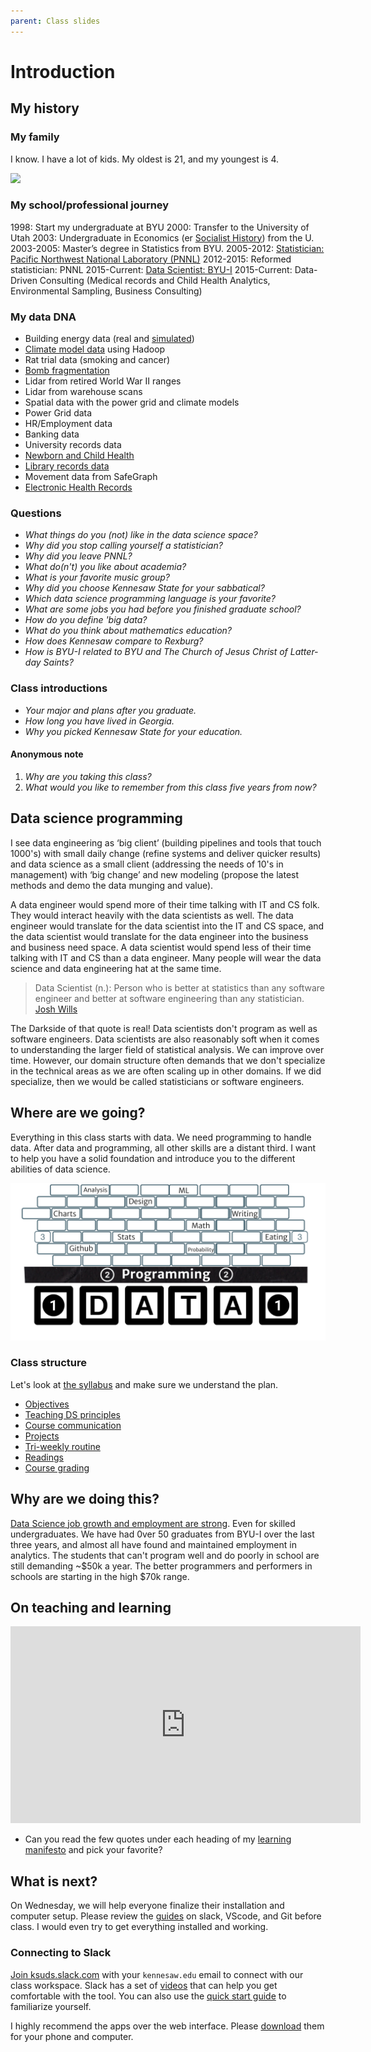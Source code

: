 ```yaml
---
parent: Class slides
---
```


# Introduction

## My history

### My family

I know.  I have a lot of kids.  My oldest is 21, and my youngest is 4.

![](https://byuistats.github.io/CSE250-Hathaway/slides/introduction/day01_introduction/family_2020.png)

### My school/professional journey

1998: Start my undergraduate at BYU
2000: Transfer to the University of Utah
2003: Undergraduate in Economics (er [Socialist History](https://dailyutahchronicle.com/2018/04/16/us-economics-department-marxist-or-diverse/)) from the U.
2003-2005: Master’s degree in Statistics from BYU.
2005-2012: [Statistician: Pacific Northwest National Laboratory (PNNL)](https://www.pnnl.gov/computational-mathematics-statistics-0)
2012-2015: Reformed statistician: PNNL 
2015-Current: [Data Scientist: BYU-I](https://www.byui.edu/mathematics/student-resources/data-science)
2015-Current: Data-Driven Consulting (Medical records and Child Health Analytics, Environmental Sampling, Business Consulting)

### My data DNA

- Building energy data (real and [simulated](https://energyplus.net/))
- [Climate model data](https://climate.pnnl.gov/#) using Hadoop
- Rat trial data (smoking and cancer)
- [Bomb fragmentation](https://apps.dtic.mil/sti/pdfs/ADA531258.pdf)
- Lidar from retired World War II ranges
- Lidar from warehouse scans
- Spatial data with the power grid and climate models
- Power Grid data
- HR/Employment data
- Banking data
- University records data
- [Newborn and Child Health](https://www.gatesfoundation.org/our-work/programs/global-development/maternal-newborn-and-child-health)
- [Library records data](https://data.seattle.gov/Community/Library-Collection-Inventory/6vkj-f5xf)
- Movement data from SafeGraph
- [Electronic Health Records](https://www.optum.com/business/solutions/government/federal/data-analytics-federal/clinical-data.html)

### Questions

- _What things do you (not) like in the data science space?_
- _Why did you stop calling yourself a statistician?_
- _Why did you leave PNNL?_
- _What do(n't) you like about academia?_
- _What is your favorite music group?_
- _Why did you choose Kennesaw State for your sabbatical?_
- _Which data science programming language is your favorite?_
- _What are some jobs you had before you finished graduate school?_
- _How do you define 'big data?_
- _What do you think about mathematics education?_
- _How does Kennesaw compare to Rexburg?_
- _How is BYU-I related to BYU and The Church of Jesus Christ of Latter-day Saints?_  

### Class introductions

- _Your major and plans after you graduate._
- _How long you have lived in Georgia._
- _Why you picked Kennesaw State for your education._

#### Anonymous note

1. _Why are you taking this class?_
2. _What would you like to remember from this class five years from now?_

## Data science programming

I see data engineering as ‘big client’ (building pipelines and tools that touch 1000's) with small daily change (refine systems and deliver quicker results) and data science as a small client (addressing the needs of 10's in management) with ‘big change’ and new modeling (propose the latest methods and demo the data munging and value).

A data engineer would spend more of their time talking with IT and CS folk.  They would interact heavily with the data scientists as well.  The data engineer would translate for the data scientist into the IT and CS space, and the data scientist would translate for the data engineer into the business and business need space. A data scientist would spend less of their time talking with IT and CS than a data engineer. Many people will wear the data science and data engineering hat at the same time.  

> Data Scientist (n.): Person who is better at statistics than any software engineer and better at software engineering than any statistician. [Josh Wills](https://twitter.com/josh_wills/status/198093512149958656?s=20)

The Darkside of that quote is real!  Data scientists don't program as well as software engineers.  Data scientists are also reasonably soft when it comes to understanding the larger field of statistical analysis. We can improve over time. However, our domain structure often demands that we don't specialize in the technical areas as we are often scaling up in other domains. If we did specialize, then we would be called statisticians or software engineers.

## Where are we going?

Everything in this class starts with data.  We need programming to handle data.  After data and programming, all other skills are a distant third.  I want to help you have a solid foundation and introduce you to the different abilities of data science.

![](img/data_programming.png)

### Class structure

Let's look at [the syllabus](../README.md) and make sure we understand the plan.

- [Objectives](../README.md#course-objectives)
- [Teaching DS principles](../README.md#principles-of-data-science-teaching)
- [Course communication](../README.md#course-communication)
- [Projects](../README.md#project-topics)
- [Tri-weekly routine](../README.md#course-outline)
- [Readings](../README.md#course-readings)
- [Course grading](../README.md#course-grading)

## Why are we doing this?

[Data Science job growth and employment are strong](https://lambdaschool.com/the-commons/data-science-job-growth-in-2021-and-beyond).  Even for skilled undergraduates.  We have had 0ver 50 graduates from BYU-I over the last three years, and almost all have found and maintained employment in analytics.  The students that can't program well and do poorly in school are still demanding ~$50k a year.  The better programmers and performers in schools are starting in the high $70k range.  

## On teaching and learning

<iframe width="560" height="315" src="https://www.youtube.com/embed/kO8x8eoU3L4" title="YouTube video player" frameborder="0" allow="accelerometer; autoplay; clipboard-write; encrypted-media; gyroscope; picture-in-picture" allowfullscreen></iframe>

- Can you read the few quotes under each heading of my [learning manifesto](https://datathink.io/my-learning-manifesto-aka-teaching-philosophy/) and pick your favorite?

## What is next?

On Wednesday, we will help everyone finalize their installation and computer setup.  Please review the [guides](../guides/readme.md) on slack, VScode, and Git before class.  I would even try to get everything installed and working.

### Connecting to Slack

[Join ksuds.slack.com](https://join.slack.com/t/ksuds/signup) with your `kennesaw.edu` email to connect with our class workspace. Slack has a set of [videos](https://slack.com/help/articles/360059976673-Slack-video-tutorials) that can help you get comfortable with the tool. You can also use the [quick start guide](https://slack.com/help/articles/360059928654-How-to-use-Slack--your-quick-start-guide) to familiarize yourself.

I highly recommend the apps over the web interface. Please [download](https://slack.com/downloads/) them for your phone and computer.

